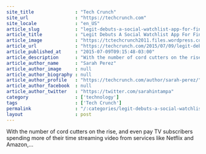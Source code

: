 ```yaml
---
site_title               : "Tech Crunch"
site_url                 : "https://techcrunch.com"
site_locale              : "en_US"
article_slug             : "legit-debuts-a-social-watchlist-app-for-finding-the-best-movies-and-shows-on-any-service"
article_title            : "Legit Debuts A Social Watchlist App For Finding The Best Movies And Shows On Any Service"
article_image            : "https://tctechcrunch2011.files.wordpress.com/2015/07/legit-app.jpg?w=764&h=400&crop=1"
article_url              : "https://techcrunch.com/2015/07/09/legit-debuts-a-social-watchlist-for-finding-the-best-movies-and-shows-on-any-service/"
article_published_at     : "2015-07-09T09:15:48-03:00"
article_description      : "With the number of cord cutters on the rise, and even pay TV subscribers spending more of their time streaming video from services like Netflix and Amazon,..."
article_author_name      : "Sarah Perez"
article_author_image     : null
article_author_biography : null
article_author_profile   : "https://techcrunch.com/author/sarah-perez/"
article_author_facebook  : null
article_author_twitter   : "https://twitter.com/sarahintampa"
category                 : ['technology']
tags                     : ['Tech Crunch']
permalink                : "/:categories/legit-debuts-a-social-watchlist-app-for-finding-the-best-movies-and-shows-on-any-service/"
layout                   : post
---
```


With the number of cord cutters on the rise, and even pay TV subscribers spending more of their time streaming video from services like Netflix and Amazon,...
